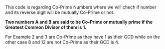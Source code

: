 This code is regarding Co-Prime Numbers where we will chech if number and its reverse digit will be mutually Co-Prime or not.

**Two numbers A and B are said to be Co-Prime or mutually prime if the Greatest Common Divisor of them is 1.**

For Example 2 and 3 are Co-Prime as they have 1 as their GCD while on the other case 8 and 12 are not Co-Prime as their GCD is 4.
